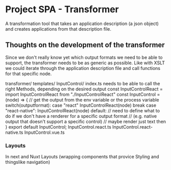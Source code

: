 # Project SPA - Transformer

A transformation tool that takes an application description (a json object) and creates applications from that description file.

## Thoughts on the development of the transformer

Since we don't really know yet which output formats we need to be able to support, the transformer needs to be as generic as possible.
Like with XSLT we could iterate through the application description file and call functions for that specific node.

transformer/
templates/
InputControl/
index.ts
needs to be able to call the right Methods, depending on the desired output
const InputControlReact = import InputControlReact from "./InputControlReact"
const InputControl = (node) => {
// get the output from the env variable or the process variable
switch(outputformat):
case "react"
InputControlReact(node)
break
case "react-native":
InputControlReact(node)
default:
// need to define what to do if we don't have a renderer for a specific output format
// (e.g. native output that doesn't support a specific control)
// maybe render just text then
}
export default InputControl;
InputControl.react.ts
InputControl.react-native.ts
InputControl.vue.ts

### Layouts

In next and Nuxt Layouts (wrapping components that provice Styling and thingslike navigation)
